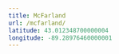 ```yaml
---
title: McFarland
url: /mcfarland/
latitude: 43.012348700000004
longitude: -89.28976460000001
---
```

